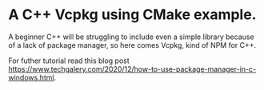 # A C++ Vcpkg using CMake example.

A beginner C++ will be struggling to include even a simple library because of a lack of package manager, so here comes Vcpkg, kind of NPM for C++.

For futher tutorial read this blog post https://www.techgalery.com/2020/12/how-to-use-package-manager-in-c-windows.html.
